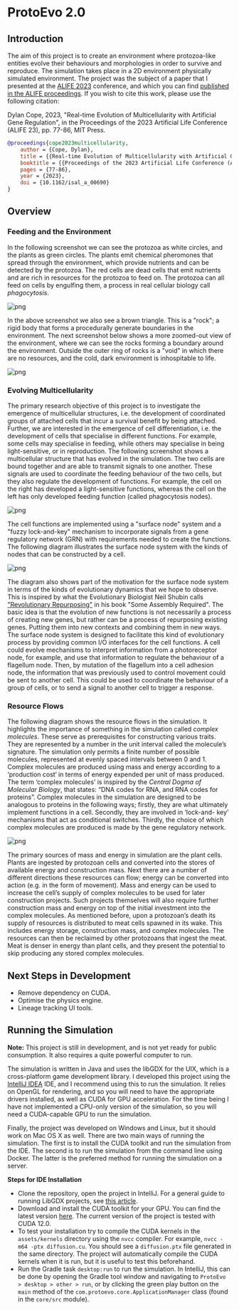 # ProtoEvo 2.0

## Introduction

The aim of this project is to create an environment where protozoa-like entities evolve their behaviours
and morphologies in order to survive and reproduce.
The simulation takes place in a 2D environment physically simulated environment. The project was the subject of a
paper that I presented at the [ALIFE 2023](https://2023.alife.org/) conference, and which you can find
[published in the ALIFE proceedings](https://direct.mit.edu/isal/proceedings/isal/35/77/116930).
If you wish to cite this work, please use the following citation:

Dylan Cope, 2023, "Real-time Evolution of Multicellularity with Artificial Gene Regulation", in the
Proceedings of the 2023 Artificial Life Conference (ALIFE 23), pp. 77-86, MIT Press.

```bibtex
@proceedings{cope2023multicellularity,
    author = {Cope, Dylan},
    title = {{Real-time Evolution of Multicellularity with Artificial Gene Regulation}},
    booktitle = {{Proceedings of the 2023 Artificial Life Conference (ALIFE 23)}},
    pages = {77-86},
    year = {2023},
    doi = {10.1162/isal_a_00690}
}
```

## Overview

### Feeding and the Environment

In the following screenshot we can
see the protozoa as white circles, and the plants as green circles. The plants emit chemical pheromones that
spread through the environment, which provide nutrients and can be detected by the protozoa. The red cells are 
dead cells that emit nutrients and are rich in resources for the protozoa to feed on. The protozoa can all feed 
on cells by engulfing them, a process in real cellular biology call _phagocytosis_.

![png](/screenshots/feeding-close.png "Close up feeding")

In the above screenshot we also see a brown triangle. This is a "rock"; a rigid body that forms a
procedurally generate boundaries in the environment. The next screenshot below shows a more zoomed-out view
of the environment, where we can see the rocks forming a boundary around the environment. Outside the outer
ring of rocks is a "void" in which there are no resources, and the cold, dark environment is inhospitable to life.

![png](/screenshots/zoomed-out-screenshot.png "Zoomed out view of the environment")

### Evolving Multicellularity

The primary research objective of this project is to investigate the emergence of multicellular structures,
i.e. the development of coordinated groups of attached cells that incur a survival benefit by being attached.
Further, we are interested in the emergence of cell differentiation, i.e. the development of cells that
specialise in different functions. For example, some cells may specialise in feeding, while others may specialise
in being light-sensitive, or in reproduction. The following screenshot shows a multicellular structure that
has evolved in the simulation. The two cells are bound together and are able to transmit signals to one another.
These signals are used to coordinate the feeding behaviour of the two cells, but they also regulate the development
of functions. For example, the cell on the right has developed a light-sensitive functions, whereas the cell on the
left has only developed feeding function (called phagocytosis nodes).

![png](/screenshots/binding-regulates-photo-construction.png "Evolved multicellular structure")

The cell functions are implemented using a "surface node" system and a "fuzzy lock-and-key" mechanism to
incorporate signals from a gene regulatory network (GRN) with requirements needed to create the functions.
The following diagram illustrates the surface node system with the kinds of nodes that can be constructed by a cell.

![png](/screenshots/surface-node-system.png "Surface node diagram")

The diagram also shows part of the motivation for the surface node system in terms of the kinds of evolutionary 
dynamics that we hope to observe. This is inspired by what the Evolutionary Biologist Neil Shubin calls 
["Revolutionary Repurposing"](https://www.the-scientist.com/reading-frames/revolutionary-repurposing-67552)
in his book "Some Assembly Required". The basic idea is that the evolution of new functions is not necessarily
a process of creating new genes, but rather can be a process of repurposing existing genes. Putting them into 
new contexts and combining them in new ways. The surface node system is designed to facilitate this kind of
evolutionary process by providing common I/O interfaces for the cell functions. A cell could evolve mechanisms to 
interpret information from a photoreceptor node, for example, and use that information to regulate the behaviour
of a flagellum node. Then, by mutation of the flagellum into a cell adhesion node, the information that was previously
used to control movement could be sent to another cell. This could be used to coordinate the behaviour of a group
of cells, or to send a signal to another cell to trigger a response.

### Resource Flows

The following diagram shows the resource flows in the simulation. It highlights the importance of something in the
simulation called _complex molecules_. These serve as prerequisites for constructing various traits.
They are represented by a number in the unit interval called the molecule’s signature. The simulation only permits
a finite number of possible molecules, represented at evenly spaced intervals between 0 and 1. Complex molecules
are produced using mass and energy according to a ‘production cost‘ in terms of energy expended per unit of mass produced.
The term ‘complex molecules’ is inspired by the _Central Dogma of Molecular Biology_, that states: “DNA codes for
RNA, and RNA codes for proteins”. Complex molecules in the simulation are designed to be analogous to proteins in the
following ways; firstly, they are what ultimately implement functions in a cell. Secondly, they are involved in ‘lock-and-
key’ mechanisms that act as conditional switches. Thirdly, the choice of which complex molecules are produced is made
by the gene regulatory network.

![png](/screenshots/resource-flow-protozoa-diagram.png "Resource flows")

The primary sources of mass and energy in simulation are the plant cells. Plants
are ingested by protozoan cells and converted into the stores of available energy and construction mass. Next there are
a number of different directions these resources can flow; energy can be converted into action (e.g. in the form of
movement). Mass and energy can be used to increase the cell’s supply of complex molecules to be used for later 
construction projects. Such projects themselves will also require further construction mass and energy on top of the
initial investment into the complex molecules. As mentioned before, upon a protozoan’s death its supply of resources is
distributed to meat cells spawned in its wake. This includes energy storage, construction mass, and complex molecules.
The resources can then be reclaimed by other protozoans that ingest the meat. Meat is denser in energy than plant
cells, and they present the potential to skip producing any stored complex molecules.

## Next Steps in Development

* Remove dependency on CUDA.
* Optimise the physics engine.
* Lineage tracking UI tools.


## Running the Simulation

**Note:** This project is still in development, and is not yet ready for public consumption. It also requires a
quite powerful computer to run.

The simulation is written in Java and uses the libGDX for the UIX, which is a cross-platform game development library.
I developed this project using the [IntelliJ IDEA](https://www.jetbrains.com/idea/) IDE,
and I recommend using this to run the simulation.
It relies on OpenGL for rendering, and so you will need to have the appropriate drivers installed,
as well as CUDA for GPU acceleration. For the time being I have not 
implemented a CPU-only version of the simulation, so you will need a CUDA-capable GPU to run the simulation.

Finally, the project was developed on Windows and Linux, but it should work on Mac OS X as well.
There are two main ways of running the simulation. The first is to install the CUDA toolkit and run the simulation
from the IDE. The second is to run the simulation from the command line using Docker. The latter is the preferred
method for running the simulation on a server.

**Steps for IDE Installation**

- Clone the repository, open the project in IntelliJ.
For a general guide to running LibGDX projects, see [this article](https://libgdx.com/wiki/start/import-and-running).
- Download and install the CUDA toolkit for your GPU. 
  You can find the latest version [here](https://developer.nvidia.com/cuda-downloads).
  The current version of the project is tested with CUDA 12.0.
- To test your installation try to compile the CUDA kernels in the `assets/kernels` directory using the `nvcc` compiler. 
  For example, `nvcc -m64 -ptx diffusion.cu`. You should see a `diffusion.ptx` file generated in the same directory.
  The project will automatically compile the CUDA kernels when it is run, but it is useful to test this beforehand.
- Run the Gradle task `desktop:run` to run the simulation. In IntelliJ, this can be done by opening the Gradle
  tool window and navigating to `ProtoEvo > desktop > other > run`, or by clicking the green play button on the
  `main` method of the `com.protoevo.core.ApplicationManager` class (found in the `core/src` module).

[//]: # (**Options for Improving Performance**)

[//]: # ()
[//]: # (There are a number of parameters that can be changed for improving the performance of the simulation.)

[//]: # (The most taxing part of the simulation is the physics engine, which slows down according to the number of intersections)

[//]: # (that it needs to handle. Therefore, the most important parameter to change is the number of cells in the simulation.)

[//]: # (You can change the `maxProtozoa`, `maxPlants`, and `maxMeat` parameters in the simulation settings file.)

[//]: # (However, you will likely want to change other parameters as well because having fewer cells will likely result in)

[//]: # (a less interesting simulation. If the protozoa are constantly up against the environment capacity then it will)

[//]: # (be difficult for them to evolve as whether an individual dies is more up to chance. )

[//]: # (In other words, there is less selection pressure on the protozoa to evolve.)

[//]: # ()
[//]: # (The next most important change to make is to turn off the "chemical solution" or at least reduce the resolution)

[//]: # (of the solution cell grid. These parameters can also be found in the `SimulationSettings` as )

[//]: # (`enableChemicalField` and `chemicalFieldResolution`.)